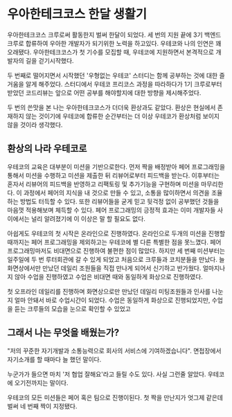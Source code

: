 # 우아한테크코스 한달 생활기 

우아한테크코스 크루로써 활동한지 벌써 한달이 되었다. 
세 번의 지원 끝에 3기 백엔드 크루로 합류하여 우아한 개발자가 되기위한 노력을 하고있다.
우테코와 나의 인연은 꽤 오래됐다. 우아한테크코스가 첫 기수를 모집할 때, 우테코에 지원하면서 본격적으로 개발자의 길을 걷기시작했다. 

두 번째로 떨어지면서 시작했던 '우형없는 우테코' 스터디는 함께 공부하는 것에 대한 즐거움을 알게 해주었다. 
스터디에서 우테코 프리코스 과정을 따라하다가 1기 크루로부터 받았던 코드리뷰는 앞으로 어떤 공부를 해야할지에 대한 방향을 제시해주었다. 

두 번의 쓴맛을 본 나는 우아한테크코스가 더더욱 환상과도 같았다. 환상은 현실에서 존재하지 않는 것이기에 우테코에 합류한 순간부터는 더 이상 우테코가 환상처럼 보이지 않을 것이라 생각했다. 

## 환상의 나라 우테코로 

우테코의 교육은 대부분이 미션을 기반으로한다. 먼저 짝을 배정받아 페어 프로그래밍을 통해서 미션을 수행하고 미션을 제출한 뒤 리뷰어로부터 피드백을 받는다. 이후부터는 혼자서 리뷰어의 피드백을 반영하고 리팩토링 및 추가기능을 구현하며 미션을 마무리한다. 이 과정에서 페어의 지식을 내 것으로 만들 수 있고, 소통을 많이하면서 의견을 조율하는 방법도 터득할 수 있다. 또한 리뷰어들을 굳게 믿고 뒷걱정 없이 공부했던 것들을 마음껏 적용해보며 체득할 수 있다. 페어 프로그래밍의 긍정적 효과는 이미 개발자들 사이에서는 널리 알려졌기에 이 이상은 말 할 필요도 없다. 


아쉽게도 우테코의 첫 시작은 온라인으로 진행하였다. 온라인으로 두개의 미션을 진행할 때까지는 페어 프로그래밍을 제외하고는 우테코에 별 다른 특별한 점을 못느꼈다. 페어 프로그래밍마저도 비대면으로 진행하여 불편한 점이 많았다. 
하지만 세 번째 미션부터는 일주일에 두 번 루터회관에 갈 수 있게 되었고 처음으로 크루들과 코치분들을 만났다. 늘 화면상에서만 만났던 데일리 조원들을 직접 만나게 되어서 신기하고 반가웠다. 얼마지나지 않아 수업을 진행하였고 수업은 비대면 때와 동일하게 화상으로 진행하였다. 

첫 오프라인 데일리를 진행하며 화면상으로만 만났던 데일리 미팅조원들과 인사를 나눈지 얼마 안돼서 바로 수업시간이 되었다. 수업은 동일하게 화상으로 진행되었지만, 수업을 듣는 크루들의 모습을 눈으로 확인할 수 있었고 


## 그래서 나는 무엇을 배웠는가?

"저의 꾸준한 자기개발과 소통능력으로 회사의 서비스에 기여하겠습니다". 면접장에서 자기소개를 할 때마다 늘 했던 말이다. 

누군가가 들으면 마치 '저 협업 잘해요'라고 들릴 수도 있다. 사실 그런줄 알았다. 우테코에 오기전까지는 말이다.

우테코의 모든 미션들은 페어 혹은 팀으로 진행이된다. 첫 짝을 만난지가 엇그제 같은데 벌써 네 번째 짝이 지정됐다.

